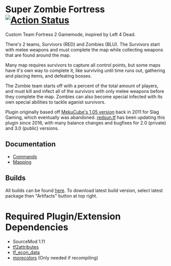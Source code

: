 # Super Zombie Fortress [![Action Status](https://github.com/redsunservers/SuperZombieFortress/workflows/Package/badge.svg)](https://github.com/redsunservers/SuperZombieFortress/actions?query=branch%3Amaster)

Custom Team Fortress 2 Gamemode, inspired by Left 4 Dead.

There's 2 teams, Survivors (RED) and Zombies (BLU). The Survivors start with melee weapons and must complete the map while collecting weapons that are found around the map.

Many map requires survivors to capture all control points, but some maps have it's own way to complete it, like surviving until time runs out, gathering and placing items, and defeating bosses.

The Zombie team starts off with a percent of the total amount of players, and must kill and infect all of the survivors with only melee weapons before they complete the map. Zombies can also become special infected with its own special abilities to tackle aganist survivors.

Plugin originally based off [MekuCube's 1.05 version](https://forums.alliedmods.net/showthread.php?p=1467101) back in 2011 for Slag Gaming, which eventually was abandoned.
[redsun.tf](https://redsun.tf/) has been updating this plugin since 2016, with many balance changes and bugfixes for 2.0 (private) and 3.0 (public) versions.

## Documentation
- [Commands](https://github.com/redsunservers/SuperZombieFortress/wiki/Commands)
- [Mapping](https://github.com/redsunservers/SuperZombieFortress/wiki/Mapping-for-Super-Zombie-Fortress)

## Builds
All builds can be found [here](https://github.com/redsunservers/SuperZombieFortress/actions?query=workflow%3APackage+branch%3Amaster).
To download latest build version, select latest package then "Artifacts" button at top right.

# Required Plugin/Extension Dependencies
- SourceMod 1.11
- [tf2attributes](https://forums.alliedmods.net/showthread.php?t=210221)
- [tf_econ_data](https://forums.alliedmods.net/showthread.php?t=315011)
- [morecolors](https://forums.alliedmods.net/showthread.php?t=185016) (Only needed if recompiling)
